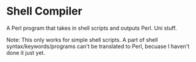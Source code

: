 # Shell Compiler

A Perl program that takes in shell scripts and outputs Perl. Uni stuff.

Note: This only works for simple shell scripts. 
A part of shell syntax/keywords/programs can't be translated to Perl, becuase I haven't done it just yet.
